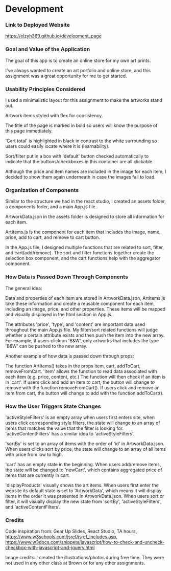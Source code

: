 # Development

### Link to Deployed Website
https://elzyh369.github.io/development_page

### Goal and Value of the Application
The goal of this app is to create an online store for my own art prints.


I've always wanted to create an art porfolio and online store, and this assignment was a great opportunity for me to get started.

### Usability Principles Considered
I used a minimalistic layout for this assignment to make the artworks stand out. 


Artwork items styled with flex for consistency.


The title of the page is marked in bold so users will know the purpose of this page immediately.


'Cart total' is highlighted in black in contrast to the white surrounding so users could easily locate where it is (learnability).


Sort/filter put in a box with 'default' button checked automatically to indicate that the buttons/checkboxes in this container are all clickable.


Although the price and item names are included in the image for each item, I decided to show them again underneath in case the images fail to load.

### Organization of Components
Similar to the structure we had in the react studio, I created an assets folder, a components foder, and a main App.js file.


ArtworkData.json in the assets folder is designed to store all information for each item.


ArtItems.js is the component for each item that includes the image, name, price, add to cart, and remove to cart button.


In the App.js file, I designed multiple functions that are related to sort, filter, and cart(add/remove). The sort and filter functions together create the selection box component, and the cart functions help with the aggregator component.

### How Data is Passed Down Through Components
The general idea: 

Data and properties of each item are stored in ArtworkData.json, ArtItems.js take these information and create a reusable component for each item, including an image, price, and other properties. These items will be mapped and visually displayed in the html section in App.js.


The attributes 'price', 'type', and 'content' are important data used throughout the main App.js file. My filter/sort related functions will judge whether a certain attribute exists and then push the item into the new array. For example, if users click on 'B&W', only artworks that includes the type 'B&W' can be pushed to the new array.


Another example of how data is passed down through props:


The function ArtItems() takes in the props item, cart, addToCart, removeFromCart. 'item' allows the function to read data associated with each item (e.g. price, content, etc.) The function will then check if an item is in 'cart'. If users click and add an item to cart, the button will change to remove with the function removeFromCart(). If users click and remove an item from cart, the button will change to add with the function addToCart().

### How the User Triggers State Changes
'activeStyleFilters' is an empty array when users first enters site, when users click corresponding style filters, the state will change to an array of items that matches the value that the filter is looking for. 'activeContentFilters' has a similar idea to 'activeStyleFilters'.


'sortBy' is set to an array of items with the order of 'id' in ArtworkData.json. When users clicks sort by price, the state will change to an array of all items with price from low to high.


'cart' has an empty state in the beginning. When users add/remove items, the state will be changed to 'newCart', which contains aggregated price of items that are currently in cart.


'displayProducts' visually shows the art items. When users first enter the website its default state is set to 'ArtworkData', which means it will display items in the order it was presented in ArtworkData.json. When users sort or filter, it will visually display the new state from 'sortBy', 'activeStyleFilters', and 'activeContentFilters'.

### Credits
Code inspiration from: Gear Up Slides, React Studio, TA hours, https://www.w3schools.com/jsref/jsref_includes.asp, https://www.w3docs.com/snippets/javascript/how-to-check-and-uncheck-checkbox-with-javascript-and-jquery.html


Image credits:
I created the illustrations/photos during free time. They were not used in any other class at Brown or for any other assignments.
